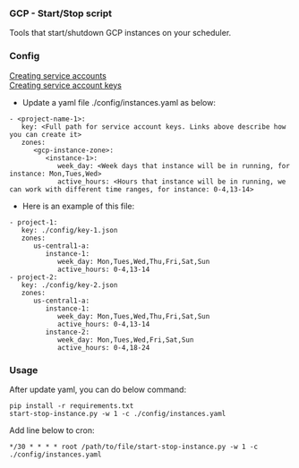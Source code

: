 ### GCP - Start/Stop script

Tools that start/shutdown GCP instances on your scheduler.

### Config

[Creating service accounts](https://cloud.google.com/iam/docs/creating-managing-service-accounts)   
[Creating service account keys](https://cloud.google.com/iam/docs/creating-managing-service-account-keys)

- Update a yaml file ./config/instances.yaml as below:

```
- <project-name-1>:
   key: <Full path for service account keys. Links above describe how you can create it>
   zones:
      <gcp-instance-zone>:
         <instance-1>:
            week_day: <Week days that instance will be in running, for instance: Mon,Tues,Wed>
            active_hours: <Hours that instance will be in running, we can work with different time ranges, for instance: 0-4,13-14>
```

- Here is an example of this file:

```
- project-1:
   key: ./config/key-1.json
   zones:
      us-central1-a:
         instance-1:
            week_day: Mon,Tues,Wed,Thu,Fri,Sat,Sun
            active_hours: 0-4,13-14
- project-2:
   key: ./config/key-2.json
   zones:
      us-central1-a:
         instance-1:
            week_day: Mon,Tues,Wed,Thu,Fri,Sat,Sun
            active_hours: 0-4,13-14
         instance-2:
            week_day: Mon,Tues,Wed,Fri,Sat,Sun
            active_hours: 0-4,18-24
```

### Usage

After update yaml, you can do below command:

```
pip install -r requirements.txt
start-stop-instance.py -w 1 -c ./config/instances.yaml
```

Add line below to cron:

```
*/30 * * * * root /path/to/file/start-stop-instance.py -w 1 -c ./config/instances.yaml
```
